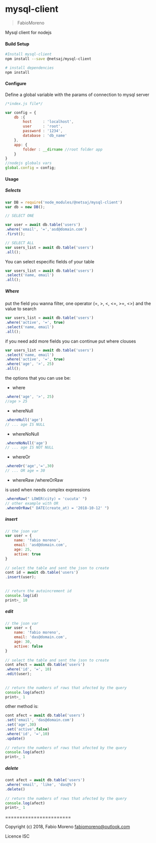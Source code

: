 # mysql-client
> FabioMoreno

Mysql client for nodejs

#### Build Setup

``` bash
#Install mysql-client
npm install --save @netsaj/mysql-client

# install dependencies
npm install

```

#### Configure
Define a global variable with the params of connection to mysql server
```js
/*index.js file*/

var config = {
    db :{
        host     : 'localhost',
        user     : 'root',
        password : '1234',
        database : 'db_name'
    },
    app: {
        folder : __dirname //root folder app
    }
}
//nodejs globals vars
global.config = config;
```

#### Usage

##### Selects



```js
var DB = require('node_modules/@netsaj/mysql-client')
var db = new DB();

// SELECT ONE

var user = await db.table('users')
.where('email', '=','asd@domain.com')
.first();

// SELECT ALL
var users_list = await db.table('users')
.all();
```

You can select especific fields of your table
```js
var users_list = await db.table('users')
.select('name, email')
.all();
```


##### Where

put the field you wanna filter, one operator (=, >, <, <=, >=, <>) and the value to search

```js
var users_list = await db.table('users')
.where('active', '=', true)
.select('name, email')
.all();
```
if you need add more fields you can continue put where clouses
```js
var users_list = await db.table('users')
.select('name, email')
.where('active', '=', true)
.where('age', '>', 25)
.all();
```
the options that you can use be:
* where
```js
.where('age', '>', 25)
//age > 25
```
* whereNull
```js
.whereNull('age')
// ... age IS NULL
```
* whereNoNull
```js
.whereNoNull('age')
// ... age IS NOT NULL
```
* whereOr
```js
.whereOr('age','=',30)
// ... OR age = 30
```
* whereRaw /whereOrRaw

is used when needs complex expressions
```js
.whereRaw(" LOWER(city) = 'cucuta' ")
// other example with OR
.whereOrRaw(" DATE(create_at) = '2018-10-12' ")
```

##### insert

```js
// the json var
var user = {
    name: 'fabio moreno',
    email: 'asd@domain.com',
    age: 25,
    active: true
}
  
// select the table and sent the json to create
cont id = await db.table('users')
.insert(user);
   
    
// return the autoincrement id
console.log(id)
print>_ 10
```

##### edit

```js
// the json var
var user = {
    name: 'fabio moreno',
    email: 'das@domain.com',
    age: 30,
    active: false
}
  
// select the table and sent the json to create
cont afect = await db.table('users')
.where('id', '=', 10)
.edit(user);
   
    
// return the numbers of rows that afected by the query
console.log(afect)
print>_ 1


```

other method is:

````js
cont afect = await db.table('users')
.set('email', 'das@domain.com')
.set('age',30)
.set('active',false)
.where('id', '=',10)
.update()
   
// return the numbers of rows that afected by the query
console.log(afect)
print>_ 1
````


##### delete


````js
cont afect = await db.table('users')
.where('email', 'like', 'das@%')
.delete()
  
// return the numbers of rows that afected by the query
console.log(afect)
print>_ 1

````



=======================

Copyright (c) 2018, Fabio Moreno <fabiomoreno@outlook.com>

Licence ISC